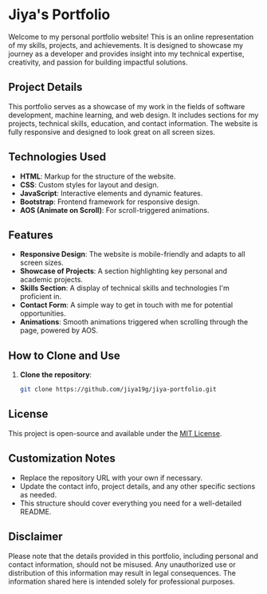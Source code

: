# Jiya's Portfolio

Welcome to my personal portfolio website! This is an online representation of my skills, projects, and achievements. It is designed to showcase my journey as a developer and provides insight into my technical expertise, creativity, and passion for building impactful solutions.

## Project Details

This portfolio serves as a showcase of my work in the fields of software development, machine learning, and web design. It includes sections for my projects, technical skills, education, and contact information. The website is fully responsive and designed to look great on all screen sizes.

## Technologies Used

- **HTML**: Markup for the structure of the website.
- **CSS**: Custom styles for layout and design.
- **JavaScript**: Interactive elements and dynamic features.
- **Bootstrap**: Frontend framework for responsive design.
- **AOS (Animate on Scroll)**: For scroll-triggered animations.

## Features

- **Responsive Design**: The website is mobile-friendly and adapts to all screen sizes.
- **Showcase of Projects**: A section highlighting key personal and academic projects.
- **Skills Section**: A display of technical skills and technologies I'm proficient in.
- **Contact Form**: A simple way to get in touch with me for potential opportunities.
- **Animations**: Smooth animations triggered when scrolling through the page, powered by AOS.

## How to Clone and Use

1. **Clone the repository**:
   ```bash
   git clone https://github.com/jiya19g/jiya-portfolio.git
## License

This project is open-source and available under the [MIT License](LICENSE).

## Customization Notes

- Replace the repository URL with your own if necessary.
- Update the contact info, project details, and any other specific sections as needed. 
- This structure should cover everything you need for a well-detailed README.

## Disclaimer

Please note that the details provided in this portfolio, including personal and contact information, should not be misused. Any unauthorized use or distribution of this information may result in legal consequences. The information shared here is intended solely for professional purposes.

